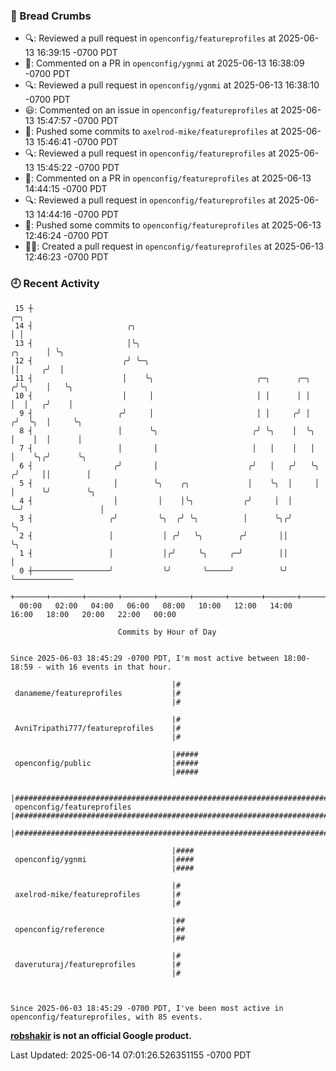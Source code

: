 ### 🍞 Bread Crumbs

 * 🔍: Reviewed a pull request in  `openconfig/featureprofiles` at 2025-06-13 16:39:15 -0700 PDT
 * 💬: Commented on a PR in  `openconfig/ygnmi` at 2025-06-13 16:38:09 -0700 PDT
 * 🔍: Reviewed a pull request in  `openconfig/ygnmi` at 2025-06-13 16:38:10 -0700 PDT
 * 😃: Commented on an issue in `openconfig/featureprofiles` at 2025-06-13 15:47:57 -0700 PDT
 * 🚢: Pushed some commits to `axelrod-mike/featureprofiles` at 2025-06-13 15:46:41 -0700 PDT
 * 🔍: Reviewed a pull request in  `openconfig/featureprofiles` at 2025-06-13 15:45:22 -0700 PDT
 * 💬: Commented on a PR in  `openconfig/featureprofiles` at 2025-06-13 14:44:15 -0700 PDT
 * 🔍: Reviewed a pull request in  `openconfig/featureprofiles` at 2025-06-13 14:44:16 -0700 PDT
 * 🚢: Pushed some commits to `openconfig/featureprofiles` at 2025-06-13 12:46:24 -0700 PDT
 * ✍🏼: Created a pull request in `openconfig/featureprofiles` at 2025-06-13 12:46:23 -0700 PDT

### 🕘 Recent Activity
```
 15 ┼                                                                            ╭─╮
 14 ┤                     ╭╮                                                     │ │
 13 ┤                     │╰╮                                            ╭╮      │ ╰╮
 12 ┤                    ╭╯ ╰─╮                                          ││     ╭╯  │
 11 ┤                    │    ╰╮                       ╭─╮      ╭─╮     ╭╯╰╮    │   ╰╮
 10 ┤                    │     │                       │ │      │ │     │  │   ╭╯    │
  9 ┤                   ╭╯     │                       │ │     ╭╯ │    ╭╯  ╰╮  │     ╰╮
  8 ┤                   │      ╰╮                     ╭╯ ╰╮    │  ╰╮   │    │  │      │
  7 ┤                   │       │                     │   │    │   │   │    ╰╮╭╯      ╰╮
  6 ┤                  ╭╯       │                    ╭╯   │   ╭╯   ╰╮ ╭╯     ││        │
  5 ┤                  │        ╰╮    ╭╮             │    ╰╮  │     │ │      ╰╯        ╰╮
  4 ┤                  │         │    │╰╮           ╭╯     │  │     ╰─╯                 │
  3 ┤                 ╭╯         ╰╮  ╭╯ ╰╮          │      ╰╮╭╯                         ╰╮
  2 ┤                 │           │ ╭╯   ╰╮        ╭╯       ││                           ╰╮
  1 ┤                 │           │╭╯     ╰╮     ╭─╯        ││                            │
  0 ┼─────────────────╯           ╰╯       ╰─────╯          ╰╯                            ╰─────────────
    +───────+───────+───────+───────+───────+───────+───────+───────+───────+───────+───────+───────+────
  00:00   02:00   04:00   06:00   08:00   10:00   12:00   14:00   16:00   18:00   20:00   22:00   00:00   

						Commits by Hour of Day


Since 2025-06-03 18:45:29 -0700 PDT, I'm most active between 18:00-18:59 - with 16 events in that hour.

```



```
                                    |#
 danameme/featureprofiles           |#
                                    |#

                                    |#
 AvniTripathi777/featureprofiles    |#
                                    |#

                                    |#####
 openconfig/public                  |#####
                                    |#####

                                    |#####################################################################################
 openconfig/featureprofiles         |#####################################################################################
                                    |#####################################################################################

                                    |####
 openconfig/ygnmi                   |####
                                    |####

                                    |#
 axelrod-mike/featureprofiles       |#
                                    |#

                                    |##
 openconfig/reference               |##
                                    |##

                                    |#
 daveruturaj/featureprofiles        |#
                                    |#



Since 2025-06-03 18:45:29 -0700 PDT, I've been most active in openconfig/featureprofiles, with 85 events.

```
**[robshakir](mailto:robjs@google.com) is not an official Google product.**  


Last Updated: 2025-06-14 07:01:26.526351155 -0700 PDT
